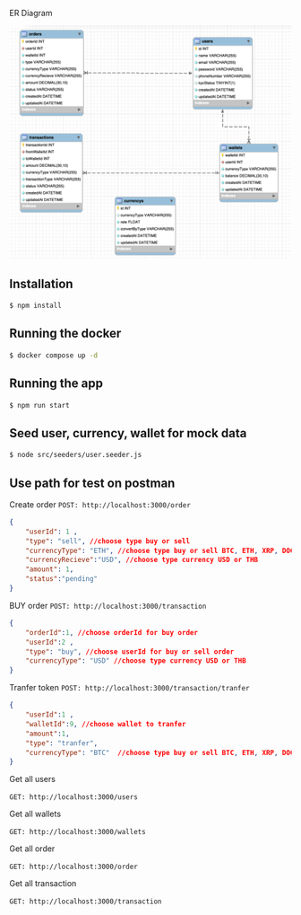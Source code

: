 ER Diagram

![Alt Text](/image/image.png)

## Installation

```bash
$ npm install
```

## Running the docker

```bash
$ docker compose up -d
```

## Running the app

```bash
$ npm run start
```

## Seed user, currency, wallet for mock data
```bash
$ node src/seeders/user.seeder.js    
```
## Use path for test on postman

Create order 
`POST: http://localhost:3000/order`
```json
{
    "userId": 1 ,
    "type": "sell", //choose type buy or sell 
    "currencyType": "ETH", //choose type buy or sell BTC, ETH, XRP, DOGE
    "currencyRecieve":"USD", //choose type currency USD or THB
    "amount": 1,
    "status":"pending"
}
```

BUY order 
`POST: http://localhost:3000/transaction`
```json
{
    "orderId":1, //choose orderId for buy order
    "userId":2 ,
    "type": "buy", //choose userId for buy or sell order
    "currencyType": "USD" //choose type currency USD or THB
}
```

Tranfer token 
`POST: http://localhost:3000/transaction/tranfer`
```json
{
    "userId":1 ,
    "walletId":9, //choose wallet to tranfer
    "amount":1,
    "type": "tranfer", 
    "currencyType": "BTC"  //choose type buy or sell BTC, ETH, XRP, DOGE
}
```


Get all users

`GET: http://localhost:3000/users` 

Get all wallets

`GET: http://localhost:3000/wallets`

Get all order

`GET: http://localhost:3000/order`

Get all transaction

`GET: http://localhost:3000/transaction`




